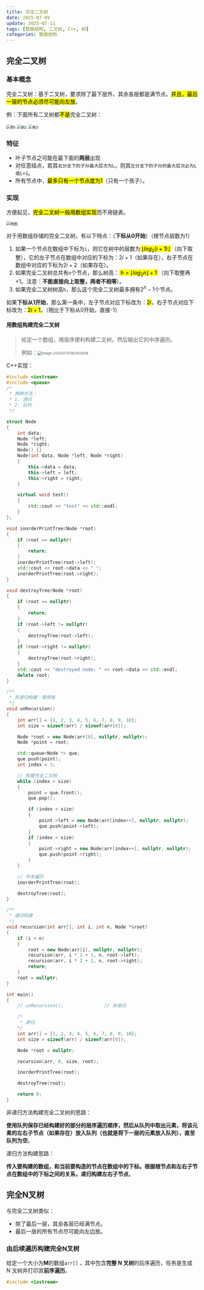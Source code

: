 ```yaml
---
title: 完全二叉树
date: 2025-07-09
update: 2025-07-11
tags: [数据结构, 二叉树, C++, 树]
categories: 数据结构
---
```


## 完全二叉树

### 基本概念

完全二叉树：基于二叉树，要求除了最下层外，其余各层都是满节点。<mark>并且，最后一层的节点必须尽可能向左放</mark>。

例：下面所有二叉树都<mark>不是</mark>完全二叉树：

<img src="https://image-1258881983.cos.ap-beijing.myqcloud.com/image2a5cac1b30c8c3c2a29f6b9903c5dfcf.png" alt="例1" style="zoom:67%;" />

<img src="https://image-1258881983.cos.ap-beijing.myqcloud.com/image20250709221221457.png" alt="例2" style="zoom:67%;" />

<img src="https://image-1258881983.cos.ap-beijing.myqcloud.com/imageb7853ade89f82f3208931148ebeca351.png" alt="例3" style="zoom:67%;" />

### 特征

- 叶子节点之可能在最下面的**两层**出现
- 对任意结点，若其`右分支下的子孙最大层次为L`，则其`左分支下的子孙的最大层次必为L或L+1`。
- 所有节点中，<mark>最多只有一个节点度为1</mark>（只有一个孩子）。

### 实现

方便起见，<mark>完全二叉树一般用数组实现</mark>而不用链表。

<img src="https://image-1258881983.cos.ap-beijing.myqcloud.com/imageimage-20250709232438563.png" alt="例图" style="zoom:67%;" />

对于用数组存储的完全二叉树，有以下特点：（**下标从0开始**）（根节点层数为1）

1. 如果一个节点在数组中下标为`i`，则它在树中的层数为<mark> $\left\lfloor log_2{(i+1)} \right\rfloor$ </mark>（向下取整），它的左子节点在数组中对应的下标为：$2i+1$（如果存在），右子节点在数组中对应的下标为$2i+2$（如果存在）。
2. 如果完全二叉树总共有`n`个节点，那么树高：<mark> $h=\left \lfloor log_2{n} \right \rfloor+1$ </mark>（向下取整再+1。注意：**不能直接向上取整，两者不相等**）。
3. 如果完全二叉树树高`h`，那么这个完全二叉树最多拥有$2^h-1$个节点。

如果**下标从1开始**，那么第一条中，左子节点对应下标改为：<mark>$2i$</mark>，右子节点对应下标改为：<mark>$2i+1$</mark>。（相比于下标从0开始，直接-1）

#### 用数组构建完全二叉树

>  给定一个数组，用层序便利构建二叉树。然后输出它的中序遍历。
>
> 例如：<img src="https://image-1258881983.cos.ap-beijing.myqcloud.com/imageimage-20250710180412848.png" alt="image-20250710180412848" style="zoom: 67%;" />

C++实现：

```cpp
#include <iostream>
#include <queue>
/*
 * 两种方法：
 * 1. 递归
 * 2. 队列
 */

struct Node
{
	int data;
	Node *left;
	Node *right;
	Node() {}
	Node(int data, Node *left, Node *right)
	{
		this->data = data;
		this->left = left;
		this->right = right;
	}

	virtual void test()
	{
		std::cout << "test" << std::endl;
	}
};

void inorderPrintTree(Node *root)
{
	if (root == nullptr)
	{
		return;
	}
	inorderPrintTree(root->left);
	std::cout << root->data << " ";
	inorderPrintTree(root->right);
}

void destroyTree(Node *root)
{
	if (root == nullptr)
	{
		return;
	}
	if (root->left != nullptr)
	{
		destroyTree(root->left);
	}
	if (root->right != nullptr)
	{
		destroyTree(root->right);
	}
	std::cout << "destroyed node: " << root->data << std::endl;
	delete root;
}

/**
 * 非递归构建：使用栈
 */
void unRecursion()
{
	int arr[] = {1, 2, 3, 4, 5, 6, 7, 8, 9, 10};
	int size = sizeof(arr) / sizeof(arr[0]);

	Node *root = new Node(arr[0], nullptr, nullptr);
	Node *point = root;

	std::queue<Node *> que;
	que.push(point);
	int index = 1;

	// 构建完全二叉树
	while (index < size)
	{
		point = que.front();
		que.pop();

		if (index < size)
		{
			point->left = new Node(arr[index++], nullptr, nullptr);
			que.push(point->left);
		}
		if (index < size)
		{
			point->right = new Node(arr[index++], nullptr, nullptr);
			que.push(point->right);
		}
	}

	// 中序遍历
	inorderPrintTree(root);

	destroyTree(root);
}

/**
 * 递归构建
 */
void recursion(int arr[], int i, int n, Node *&root)
{
	if (i < n)
	{
		root = new Node(arr[i], nullptr, nullptr);
		recursion(arr, i * 2 + 1, n, root->left);
		recursion(arr, i * 2 + 2, n, root->right);
		return;
	}
	root = nullptr;
}

int main()
{
	// unRecursion();				// 非递归

	/*
	 * 递归
	*/
	int arr[] = {1, 2, 3, 4, 5, 6, 7, 8, 9, 10};
	int size = sizeof(arr) / sizeof(arr[0]);

	Node *root = nullptr;

	recursion(arr, 0, size, root);

	inorderPrintTree(root);

	destroyTree(root);

	return 0;
}
```

非递归方法构建完全二叉树的思路：

**使用队列保存已经构建好的部分的层序遍历顺序，然后从队列中取出元素，将该元素的左右子节点（如果存在）放入队列（也就是将下一层的元素放入队列），直至队列为空**。

递归方法构建思路：

**传入要构建的数组，和当前要构造的节点在数组中的下标。根据根节点和左右子节点在数组中的下标之间的关系，递归构建左右子节点**。

## 完全N叉树

与完全二叉树类似：

- 除了最后一层，其余各层已经满节点。
- 最后一层的所有节点尽可能向左边放。

### 由后续遍历构建完全N叉树

给定一个大小为**M**的数组`arr[]` ，其中包含**完整 N 叉树**的后序遍历，任务是生成 N 叉树并打印其**前序遍历**。

```cpp
#include <iostream>


```

